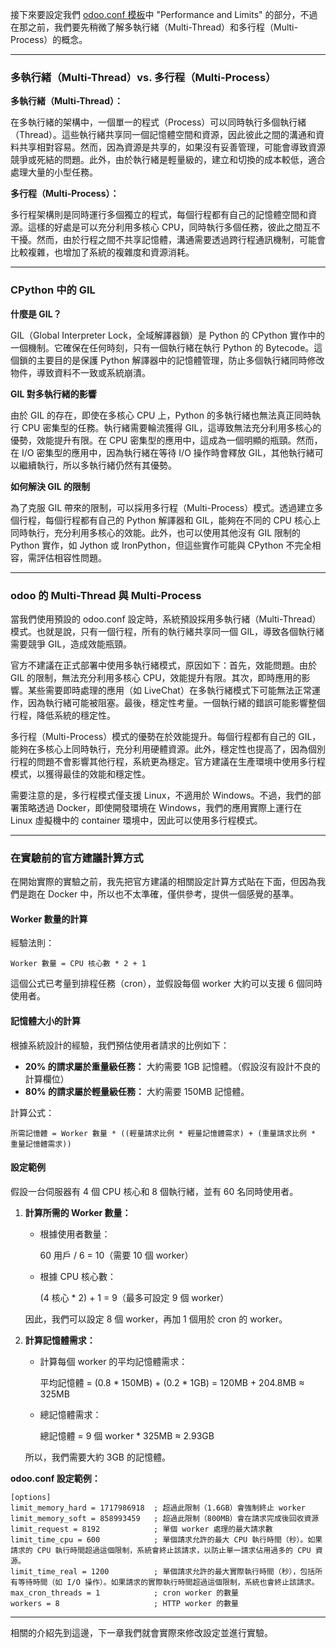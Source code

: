 接下來要設定我們 [odoo.conf 模板](https://github.com/WildfootW/odoo.conf-sample/)中 "Performance and Limits" 的部分，不過在那之前，我們要先稍微了解多執行緒（Multi-Thread）和多行程（Multi-Process）的概念。

---

### 多執行緒（Multi-Thread）vs. 多行程（Multi-Process）

**多執行緒（Multi-Thread）：**

在多執行緒的架構中，一個單一的程式（Process）可以同時執行多個執行緒（Thread）。這些執行緒共享同一個記憶體空間和資源，因此彼此之間的溝通和資料共享相對容易。然而，因為資源是共享的，如果沒有妥善管理，可能會導致資源競爭或死結的問題。此外，由於執行緒是輕量級的，建立和切換的成本較低，適合處理大量的小型任務。

**多行程（Multi-Process）：**

多行程架構則是同時運行多個獨立的程式，每個行程都有自己的記憶體空間和資源。這樣的好處是可以充分利用多核心 CPU，同時執行多個任務，彼此之間互不干擾。然而，由於行程之間不共享記憶體，溝通需要透過跨行程通訊機制，可能會比較複雜，也增加了系統的複雜度和資源消耗。

---

### CPython 中的 GIL

**什麼是 GIL？**

GIL（Global Interpreter Lock，全域解譯器鎖）是 Python 的 CPython 實作中的一個機制。它確保在任何時刻，只有一個執行緒在執行 Python 的 Bytecode。這個鎖的主要目的是保護 Python 解譯器中的記憶體管理，防止多個執行緒同時修改物件，導致資料不一致或系統崩潰。

**GIL 對多執行緒的影響**

由於 GIL 的存在，即使在多核心 CPU 上，Python 的多執行緒也無法真正同時執行 CPU 密集型的任務。執行緒需要輪流獲得 GIL，這導致無法充分利用多核心的優勢，效能提升有限。在 CPU 密集型的應用中，這成為一個明顯的瓶頸。然而，在 I/O 密集型的應用中，因為執行緒在等待 I/O 操作時會釋放 GIL，其他執行緒可以繼續執行，所以多執行緒仍然有其優勢。

**如何解決 GIL 的限制**

為了克服 GIL 帶來的限制，可以採用多行程（Multi-Process）模式。透過建立多個行程，每個行程都有自己的 Python 解譯器和 GIL，能夠在不同的 CPU 核心上同時執行，充分利用多核心的效能。此外，也可以使用其他沒有 GIL 限制的 Python 實作，如 Jython 或 IronPython，但這些實作可能與 CPython 不完全相容，需評估相容性問題。

---

### odoo 的 Multi-Thread 與 Multi-Process

當我們使用預設的 odoo.conf 設定時，系統預設採用多執行緒（Multi-Thread）模式。也就是說，只有一個行程，所有的執行緒共享同一個 GIL，導致各個執行緒需要競爭 GIL，造成效能瓶頸。

官方不建議在正式部署中使用多執行緒模式，原因如下：首先，效能問題。由於 GIL 的限制，無法充分利用多核心 CPU，效能提升有限。其次，即時應用的影響。某些需要即時處理的應用（如 LiveChat）在多執行緒模式下可能無法正常運作，因為執行緒可能被阻塞。最後，穩定性考量。一個執行緒的錯誤可能影響整個行程，降低系統的穩定性。

多行程（Multi-Process）模式的優勢在於效能提升。每個行程都有自己的 GIL，能夠在多核心上同時執行，充分利用硬體資源。此外，穩定性也提高了，因為個別行程的問題不會影響其他行程，系統更為穩定。官方建議在生產環境中使用多行程模式，以獲得最佳的效能和穩定性。

需要注意的是，多行程模式僅支援 Linux，不適用於 Windows。不過，我們的部署策略透過 Docker，即使開發環境在 Windows，我們的應用實際上運行在 Linux 虛擬機中的 container 環境中，因此可以使用多行程模式。

---

### 在實驗前的官方建議計算方式

在開始實際的實驗之前，我先把官方建議的相關設定計算方式貼在下面，但因為我們是跑在 Docker 中，所以也不太準確，僅供參考，提供一個感覺的基準。

#### Worker 數量的計算

經驗法則：

    Worker 數量 = CPU 核心數 * 2 + 1

這個公式已考量到排程任務（cron），並假設每個 worker 大約可以支援 6 個同時使用者。

#### 記憶體大小的計算

根據系統設計的經驗，我們預估使用者請求的比例如下：

- **20% 的請求屬於重量級任務：** 大約需要 1GB 記憶體。（假設沒有設計不良的計算欄位）
- **80% 的請求屬於輕量級任務：** 大約需要 150MB 記憶體。

計算公式：

    所需記憶體 = Worker 數量 * ((輕量請求比例 * 輕量記憶體需求) + (重量請求比例 * 重量記憶體需求))

#### 設定範例

假設一台伺服器有 4 個 CPU 核心和 8 個執行緒，並有 60 名同時使用者。

1. **計算所需的 Worker 數量：**

    - 根據使用者數量：

        60 用戶 / 6 = 10（需要 10 個 worker）

    - 根據 CPU 核心數：

        (4 核心 * 2) + 1 = 9（最多可設定 9 個 worker）

    因此，我們可以設定 8 個 worker，再加 1 個用於 cron 的 worker。

2. **計算記憶體需求：**

    - 計算每個 worker 的平均記憶體需求：

        平均記憶體 = (0.8 * 150MB) + (0.2 * 1GB) = 120MB + 204.8MB ≈ 325MB

    - 總記憶體需求：

        總記憶體 = 9 個 worker * 325MB ≈ 2.93GB

    所以，我們需要大約 3GB 的記憶體。

**odoo.conf 設定範例：**

    [options]
    limit_memory_hard = 1717986918  ; 超過此限制（1.6GB）會強制終止 worker
    limit_memory_soft = 858993459   ; 超過此限制（800MB）會在請求完成後回收資源
    limit_request = 8192            ; 單個 worker 處理的最大請求數
    limit_time_cpu = 600            ; 單個請求允許的最大 CPU 執行時間（秒）。如果請求的 CPU 執行時間超過這個限制，系統會終止該請求，以防止單一請求佔用過多的 CPU 資源。
    limit_time_real = 1200          ; 單個請求允許的最大實際執行時間（秒），包括所有等待時間（如 I/O 操作）。如果請求的實際執行時間超過這個限制，系統也會終止該請求。
    max_cron_threads = 1            ; cron worker 的數量
    workers = 8                     ; HTTP worker 的數量

---

相關的介紹先到這邊，下一章我們就會實際來修改設定並進行實驗。

